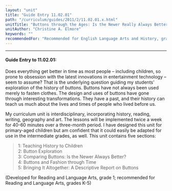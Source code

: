 ```yaml
---
layout: "unit"
title: "Guide Entry 11.02.01"
path: "/curriculum/guides/2011/2/11.02.01.x.html"
unitTitle: "Buttons through the Ages: Is the Newer Really Always Better?"
unitAuthor: "Christine A. Elmore"
keywords: ""
recommendedFor: "Recommended for English Language Arts and History, grades K-5"
---
```

<body>
<hr/>
<h4>
Guide Entry to 11.02.01:
</h4>
<p>
Does everything get better in time as most people – including children, so prone to obsession with the latest innovations in entertainment technology – seem to assume? That is the underlying question guiding my students' exploration of the history of buttons. Buttons have not always been used merely to fasten clothes. The design and uses of buttons have gone through interesting transformations. They have a past, and their history can teach us much about the lives and times of people who lived before us.
</p>
<p>
My curriculum unit is interdisciplinary, incorporating history, reading, writing, geography and art. The lessons will be implemented twice a week for 40-60 minutes over a three-month period. I have designed this unit for primary-aged children but am confident that it could easily be adapted for use in the intermediate grades, as well. This unit contains five sections:
</p>
<blockquote>
<dl>
<dt>
1: Teaching History to Children
<dt>
2: Button Exploration
<dt>
3: Comparing Buttons: Is the Newer Always Better?
<dt>
4: Buttons and Fashion through Time
<dt>
5: Bringing It Altogether: A Descriptive Report on Buttons
</dt>
</dt>
</dt>
</dt>
</dt>
</dl>
</blockquote>
<p>
(Developed for Reading and Language Arts, grade 1; recommended for Reading and Language Arts, grades K-5)
</p>
</body>